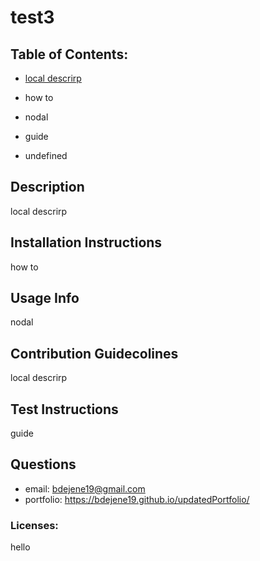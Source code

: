 # test3 

  ## Table of Contents:

  * <a href='## Description'>local descrirp</a>

  * how to

  * nodal

  * guide

  * undefined

  ## Description
local descrirp

  ## Installation Instructions
how to

  ## Usage Info
nodal

  ## Contribution Guidecolines
local descrirp

  ## Test Instructions
guide

  ## Questions

  * email: bdejene19@gmail.com
  * portfolio: https://bdejene19.github.io/updatedPortfolio/ 

  ### Licenses: 
hello
  

